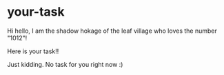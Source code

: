 # your-task

Hi hello, I am the shadow hokage of the leaf village who loves the number "1012"!

Here is your task!!

Just kidding. No task for you right now :)
